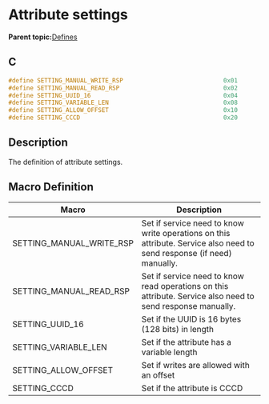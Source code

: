 # Attribute settings

**Parent topic:**[Defines](GUID-B5CA4E6C-4575-4818-A249-B17B233369D0.md)

## C

```c
#define SETTING_MANUAL_WRITE_RSP                            0x01
#define SETTING_MANUAL_READ_RSP                             0x02
#define SETTING_UUID_16                                     0x04
#define SETTING_VARIABLE_LEN                                0x08
#define SETTING_ALLOW_OFFSET                                0x10
#define SETTING_CCCD                                        0x20
```

## Description

The definition of attribute settings.

## Macro Definition

|Macro|Description|
|-----|-----------|
|SETTING\_MANUAL\_WRITE\_RSP|Set if service need to know write operations on this attribute. Service also need to send response \(if need\) manually.|
|SETTING\_MANUAL\_READ\_RSP|Set if service need to know read operations on this attribute. Service also need to send response manually.|
|SETTING\_UUID\_16|Set if the UUID is 16 bytes \(128 bits\) in length|
|SETTING\_VARIABLE\_LEN|Set if the attribute has a variable length|
|SETTING\_ALLOW\_OFFSET|Set if writes are allowed with an offset|
|SETTING\_CCCD|Set if the attribute is CCCD|


